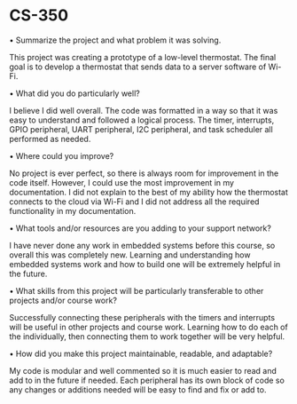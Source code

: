# CS-350

•	Summarize the project and what problem it was solving.

This project was creating a prototype of a low-level thermostat.  The final goal is to develop a thermostat that sends data to a server software of Wi-Fi. 

•	What did you do particularly well?

I believe I did well overall.  The code was formatted in a way so that it was easy to understand and followed a logical process.  The timer, interrupts, GPIO peripheral, UART peripheral, I2C peripheral, and task scheduler all performed as needed.

•	Where could you improve?

No project is ever perfect, so there is always room for improvement in the code itself.  However, I could use the most improvement in my documentation.  I did not explain to the best of my ability how the thermostat connects to the cloud via Wi-Fi and I did not address all the required functionality in my documentation.

•	What tools and/or resources are you adding to your support network?

I have never done any work in embedded systems before this course, so overall this was completely new.  Learning and understanding how embedded systems work and how to build one will be extremely helpful in the future.

•	What skills from this project will be particularly transferable to other projects and/or course work?

Successfully connecting these peripherals with the timers and interrupts will be useful in other projects and course work.  Learning how to do each of the individually, then connecting them to work together will be very helpful.

•	How did you make this project maintainable, readable, and adaptable?

My code is modular and well commented so it is much easier to read and add to in the future if needed.  Each peripheral has its own block of code so any changes or additions needed will be easy to find and fix or add to.
